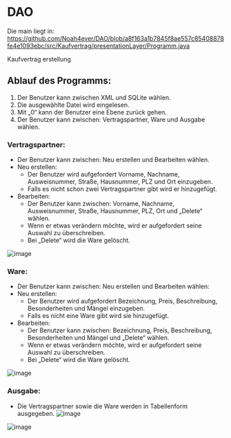 # DAO

Die main liegt in: https://github.com/Noah4ever/DAO/blob/a8f163a1b7845f8ae557c85408878fe4e1093ebc/src/Kaufvertrag/presentationLayer/Programm.java

Kaufvertrag erstellung

## Ablauf des Programms:
1.	Der Benutzer kann zwischen XML und SQLite wählen.
2.	Die ausgewählte Datei wird eingelesen.
3.	Mit „0“ kann der Benutzer eine Ebene zurück gehen.
4.	Der Benutzer kann zwischen: Vertragspartner, Ware und Ausgabe wählen.
###	Vertragspartner:
  -	Der Benutzer kann zwischen: Neu erstellen und Bearbeiten wählen.
  -	Neu erstellen:
    -	Der Benutzer wird aufgefordert Vorname, Nachname, Ausweisnummer, Straße, Hausnummer, PLZ und Ort einzugeben.
    -	Falls es nicht schon zwei Vertragspartner gibt wird er hinzugefügt.
  -	Bearbeiten:
    -	Der Benutzer kann zwischen: Vorname, Nachname, Ausweisnummer, Straße, Hausnummer, PLZ, Ort und „Delete“ wählen.
    -	Wenn er etwas verändern möchte, wird er aufgefordert seine Auswahl zu überschreiben.
    -	Bei „Delete“ wird die Ware gelöscht.

![image](https://user-images.githubusercontent.com/66632359/175576209-ed9d9ee0-49f5-4696-98b1-cc6d9fe9495e.png)

###	Ware:
  -	Der Benutzer kann zwischen: Neu erstellen und Bearbeiten wählen:
  -	Neu erstellen:
    -	Der Benutzer wird aufgefordert Bezeichnung, Preis, Beschreibung, Besonderheiten und Mängel einzugeben.
    -	Falls es nicht eine Ware gibt wird sie hinzugefügt.
  -	Bearbeiten:
    -	Der Benutzer kann zwischen: Bezeichnung, Preis, Beschreibung, Besonderheiten und Mängel und „Delete“ wählen.
    -	Wenn er etwas verändern möchte, wird er aufgefordert seine Auswahl zu überschreiben.
    -	Bei „Delete“ wird die Ware gelöscht.

![image](https://user-images.githubusercontent.com/66632359/175576449-c99080b6-3e39-4102-aa46-ab7ffb3baf15.png)

###	Ausgabe:
  -	Die Vertragspartner sowie die Ware werden in Tabellenform ausgegeben.
![image](https://user-images.githubusercontent.com/66632359/175576084-aa8dae49-62bf-456f-ab4d-191d79feddb4.png)


![image](https://user-images.githubusercontent.com/66632359/175573630-c7c30b83-bf2e-454b-b2e9-e9b6301189f6.png)
